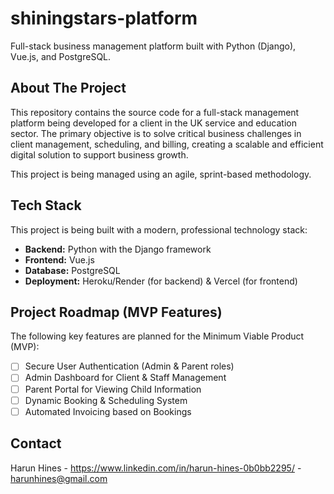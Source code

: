 # shiningstars-platform
Full-stack business management platform built with Python (Django), Vue.js, and PostgreSQL.


## About The Project

This repository contains the source code for a full-stack management platform being developed for a client in the UK service and education sector. The primary objective is to solve critical business challenges in client management, scheduling, and billing, creating a scalable and efficient digital solution to support business growth.

This project is being managed using an agile, sprint-based methodology.

## Tech Stack

This project is being built with a modern, professional technology stack:

* **Backend:** Python with the Django framework
* **Frontend:** Vue.js
* **Database:** PostgreSQL
* **Deployment:** Heroku/Render (for backend) & Vercel (for frontend)

## Project Roadmap (MVP Features)

The following key features are planned for the Minimum Viable Product (MVP):

* [ ] Secure User Authentication (Admin & Parent roles)
* [ ] Admin Dashboard for Client & Staff Management
* [ ] Parent Portal for Viewing Child Information
* [ ] Dynamic Booking & Scheduling System
* [ ] Automated Invoicing based on Bookings

## Contact

Harun Hines - https://www.linkedin.com/in/harun-hines-0b0bb2295/ - harunhines@gmail.com
